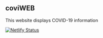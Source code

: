 ## coviWEB

This website  displays COVID-19 information 


[![Netlify Status](https://api.netlify.com/api/v1/badges/387bbe70-f6a6-46a3-ae45-7eb2fd1c2260/deploy-status)](https://app.netlify.com/sites/coviweb/deploys)